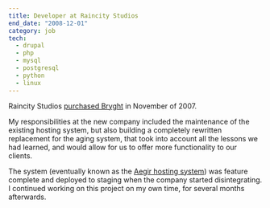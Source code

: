 ```yaml
---
title: Developer at Raincity Studios
end_date: "2008-12-01"
category: job
tech: 
  - drupal
  - php
  - mysql
  - postgresql
  - python
  - linux
---
```

Raincity Studios [purchased Bryght](http://www.prweb.com/releases/raincity-studios/acquires-bryght/prweb571216.htm) in November of 2007.

My responsibilities at the new company included the maintenance of the existing hosting system, but also building a completely rewritten replacement for the aging system, that took into account all the lessons we had learned, and would allow for us to offer more functionality to our clients.

The system (eventually known as the [Aegir hosting system](http://aegirproject.org)) was feature complete and deployed to staging when the company started disintegrating. I continued working on this project on my own time, for several months afterwards.
